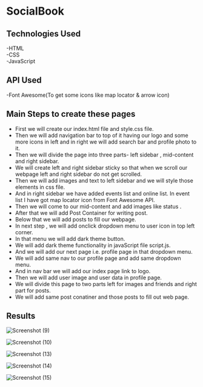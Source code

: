 # SocialBook

## Technologies Used
  -HTML<br>
  -CSS<br>
  -JavaScript<br>

## API Used
  -Font Awesome(To get some icons like map locator & arrow icon)

## Main Steps to create these pages
  * First we will create our index.html file and style.css file.<br>
  * Then we will add navigation bar to top of it having our logo and some more icons in left and in right we will add search bar and profile photo to it.<br>
  * Then we will divide the page into three parts- left sidebar , mid-content and right sidebar.<br>
  * We will create left and right sidebar sticky so that when we scroll our webpage left and right sidebar do not get scrolled.<br>
  * Then we will add images and text to left sidebar and we will style those elements in css file.<br>
  * And in right sidebar we have added events list and online list. In event list I have got map locator icon from Font Awesome API.<br>
  * Then we will come to our mid-content and add images like status .<br>
  * After that we will add Post Container for writing post.<br>
  * Below that we will add posts to fill our webpage.<br>
  * In next step , we will add onclick dropdown menu to user icon in top left corner.<br>
  * In that menu we will add dark theme button.<br>
  * We will add dark theme functionality in javaScript file script.js.<br>
  * And we will add our next page i.e. profile page in that dropdown menu.<br>
  * We will add same nav to our profile page and add same dropdown menu.<br>
  * And in nav bar we will add our index page link to logo.<br>
  * Then we will add user image and user data in profile page.<br>
  * We will divide this page to two parts left for images and friends and right part for posts.<br>
  * We will add same post conatiner and those posts to fill out web page.<br>

## Results
![Screenshot (9)](https://github.com/aman-s1/SocialBook/assets/117725652/e9124e3e-8ed6-4b25-8925-95a39cdf4312)

![Screenshot (10)](https://github.com/aman-s1/SocialBook/assets/117725652/e3f10b14-1c8d-498b-96f6-e9e91dd818a2)

![Screenshot (13)](https://github.com/aman-s1/SocialBook/assets/117725652/549fd596-1c6a-478e-9455-e867bbc88333)

![Screenshot (14)](https://github.com/aman-s1/SocialBook/assets/117725652/b52ac936-6ad8-4362-9975-c8cff6d01fbd)

![Screenshot (15)](https://github.com/aman-s1/SocialBook/assets/117725652/d7c26b15-63a6-4079-88a8-8fb2633e4950)




  

